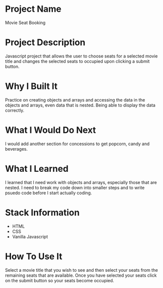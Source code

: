 # Project Name

Movie Seat Booking

# Project Description

Javascript project that allows the user to choose seats for a selected movie
title and changes the selected seats to occupied upon clicking a submit button.

# Why I Built It

Practice on creating objects and arrays and accessing the data in the
objects and arrays, even data that is nested. Being able to display the data
correctly.

# What I Would Do Next

I would add another section for concessions to get popcorn, candy and beverages.

# What I Learned

I learned that I need work with objects and arrays, especially those that
are nested. I need to break my code down into smaller steps and to write
psuedo code before I start actually coding.

# Stack Information

* HTML
* CSS
* Vanilla Javascript

# How To Use It

Select a movie title that you wish to see and then select your seats from
the remaining seats that are available. Once you have selected your seats
click on the submit button so your seats become occupied.
